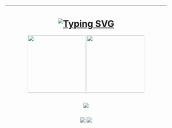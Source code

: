 ---
<h1 align="center">
<a href="https://git.io/typing-svg"><img src="https://readme-typing-svg.herokuapp.com?font=Verdana&pause=1000&color=60FFCA&center=true&vCenter=true&width=435&lines=Hi!+My+name+is+Cleyton+Muto.;I%27m+a+Full+Stack+Developer" alt="Typing SVG" /></a>
</h1>

<div align="center">
  <a href="https://github.com/cleytonmuto">
  <img height="180em" src="https://github-readme-stats.vercel.app/api?username=cleytonmuto&show_icons=true&theme=aura&include_all_commits=true&count_private=true"/>
  <img height="180em" src="https://github-readme-stats.vercel.app/api/top-langs/?username=cleytonmuto&layout=compact&langs_count=7&theme=aura"/>
</div>
  
  ##
  
<p align="center">
  <a href="https://skillicons.dev">
    <img src="https://skillicons.dev/icons?i=html,css,javascript,typescript,react,next,nodejs,java,spring,mysql,python,postgresql,vscode,git,bash,bootstrap,c,cpp,discord,django,docker,eclipse,express,firebase,github,hibernate,latex,linux,matlab,maven,mongodb,octave,postman,sass,stackoverflow,sequelize,svg,vite" />
  </a>
</p>
  
  ##
  
<div align= "center" > 
  <a href = "mailto:cleytonmuto@gmail.com"><img src="https://img.shields.io/badge/-Gmail-%23333?style=for-the-badge&logo=gmail&logoColor=white" target="_blank"></a>
  <a href="https://www.linkedin.com/in/cleyton-muto-4a004231/" target="_blank"><img src="https://img.shields.io/badge/-LinkedIn-%230077B5?style=for-the-badge&logo=linkedin&logoColor=white" target="_blank"></a> 
</div>
